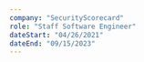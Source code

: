 ```yaml
---
company: "SecurityScorecard"
role: "Staff Software Engineer"
dateStart: "04/26/2021"
dateEnd: "09/15/2023"
---
```

